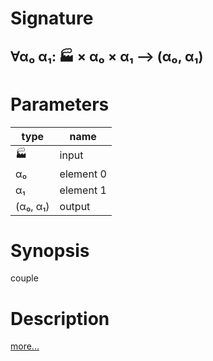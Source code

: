 # Signature
## ∀α₀ α₁: 🏭 × α₀ × α₁ ⟶ (α₀, α₁)

# Parameters

| type | name |
|------|------|
|🏭|input|
|α₀|element 0|
|α₁|element 1|
|(α₀, α₁)|output|

# Synopsis
couple

# Description

[more...](https://en.wikipedia.org/wiki/Tuple)